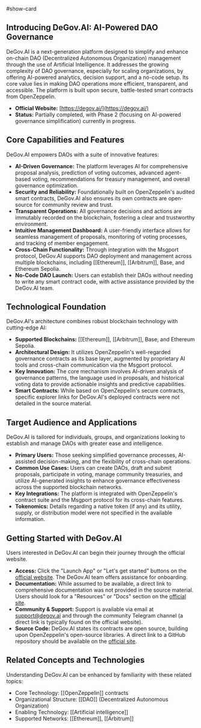 #show-card

## Introducing DeGov.AI: AI-Powered DAO Governance

DeGov.AI is a next-generation platform designed to simplify and enhance on-chain DAO (Decentralized Autonomous Organization) management through the use of Artificial Intelligence. It addresses the growing complexity of DAO governance, especially for scaling organizations, by offering AI-powered analytics, decision support, and a no-code setup. Its core value lies in making DAO operations more efficient, transparent, and accessible. The platform is built upon secure, battle-tested smart contracts from OpenZeppelin.

- **Official Website:** [https://degov.ai/](https://degov.ai/)
- **Status:** Partially completed, with Phase 2 (focusing on AI-powered governance simplification) currently in progress.

## Core Capabilities and Features

DeGov.AI empowers DAOs with a suite of innovative features:

- **AI-Driven Governance:** The platform leverages AI for comprehensive proposal analysis, prediction of voting outcomes, advanced agent-based voting, recommendations for treasury management, and overall governance optimization.
- **Security and Reliability:** Foundationally built on OpenZeppelin's audited smart contracts, DeGov.AI also ensures its own contracts are open-source for community review and trust.
- **Transparent Operations:** All governance decisions and actions are immutably recorded on the blockchain, fostering a clear and trustworthy environment.
- **Intuitive Management Dashboard:** A user-friendly interface allows for seamless management of proposals, monitoring of voting processes, and tracking of member engagement.
- **Cross-Chain Functionality:** Through integration with the Msgport protocol, DeGov.AI supports DAO deployment and management across multiple blockchains, including [[Ethereum]], [[Arbitrum]], Base, and Ethereum Sepolia.
- **No-Code DAO Launch:** Users can establish their DAOs without needing to write any smart contract code, with active assistance provided by the DeGov.AI team.

## Technological Foundation

DeGov.AI's architecture combines robust blockchain technology with cutting-edge AI:

- **Supported Blockchains:** [[Ethereum]], [[Arbitrum]], Base, and Ethereum Sepolia.
- **Architectural Design:** It utilizes OpenZeppelin's well-regarded governance contracts as its base layer, augmented by proprietary AI tools and cross-chain communication via the Msgport protocol.
- **Key Innovation:** The core mechanism involves AI-driven analysis of governance patterns, the language used in proposals, and historical voting data to provide actionable insights and predictive capabilities.
- **Smart Contracts:** While based on OpenZeppelin's secure contracts, specific explorer links for DeGov.AI's deployed contracts were not detailed in the source material.

## Target Audience and Applications

DeGov.AI is tailored for individuals, groups, and organizations looking to establish and manage DAOs with greater ease and intelligence.

- **Primary Users:** Those seeking simplified governance processes, AI-assisted decision-making, and the flexibility of cross-chain operations.
- **Common Use Cases:** Users can create DAOs, draft and submit proposals, participate in voting, manage community treasuries, and utilize AI-generated insights to enhance governance effectiveness across the supported blockchain networks.
- **Key Integrations:** The platform is integrated with OpenZeppelin's contract suite and the Msgport protocol for its cross-chain features.
- **Tokenomics:** Details regarding a native token (if any) and its utility, supply, or distribution model were not specified in the available information.

## Getting Started with DeGov.AI

Users interested in DeGov.AI can begin their journey through the official website.

- **Access:** Click the "Launch App" or "Let's get started" buttons on the [official website](https://degov.ai/). The DeGov.AI team offers assistance for onboarding.
- **Documentation:** While assumed to be available, a direct link to comprehensive documentation was not provided in the source material. Users should look for a "Resources" or "Docs" section on the [official site](https://degov.ai/).
- **Community & Support:** Support is available via email at support@degov.ai and through the community Telegram channel (a direct link is typically found on the official website).
- **Source Code:** DeGov.AI states its contracts are open source, building upon OpenZeppelin's open-source libraries. A direct link to a GitHub repository should be available on the [official site](https://degov.ai/).

## Related Concepts and Technologies

Understanding DeGov.AI can be enhanced by familiarity with these related topics:

- Core Technology: [[OpenZeppelin]] contracts
- Organizational Structure: [[DAO]] (Decentralized Autonomous Organization)
- Enabling Technology: [[Artificial intelligence]]
- Supported Networks: [[Ethereum]], [[Arbitrum]]
